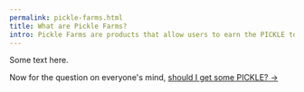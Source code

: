 ```yaml
---
permalink: pickle-farms.html
title: What are Pickle Farms?
intro: Pickle Farms are products that allow users to earn the PICKLE token, while helping crypto assets remain on peg.
---
```


Some text here.

Now for the question on everyone's mind, [should I get some PICKLE? →](/get-pickle.html)